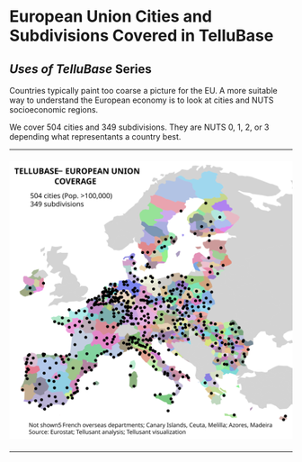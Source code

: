 # European Union Cities and Subdivisions Covered in TelluBase
## *Uses of TelluBase* Series

Countries typically paint too coarse a picture for the EU. A more suitable way to understand the European economy is to look at cities and NUTS socioeconomic regions.

We cover 504 cities and 349 subdivisions. They are NUTS 0, 1, 2, or 3 depending what representants a country best.

---
#### <img  src="assets/svg/tellusant-eu-sub1-city.svg" width="600" alt="European Union Cities and Subdivisions Covered in TelluBase">

---
